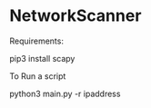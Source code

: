 # NetworkScanner



Requirements:

pip3 install scapy


To Run a  script

python3 main.py -r ipaddress

